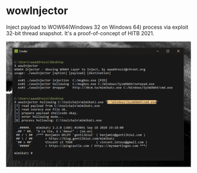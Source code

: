 ﻿# wowInjector

Inject payload to WOW64(Windows 32 on Windows 64) process via exploit 32-bit thread snapshot. It's a proof-of-concept of HITB 2021.

![Demo](demo.png)